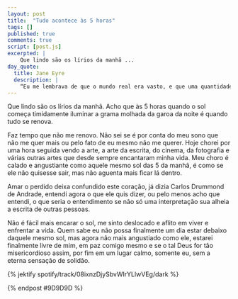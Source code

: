 ```yaml
---
layout: post
title:  "Tudo acontece às 5 horas"
tags: []
published: true
comments: true
script: [post.js]
excerpted: |
    Que lindo são os lírios da manhã ...
day_quote:
  title: Jane Eyre
  description: |
    “Eu me lembrava de que o mundo real era vasto, e que uma quantidade enorme de esperanças e medos, de sensações e emoções, estava à espera daqueles que ousassem sair por ele afora, buscando, em meio a seus perigos, o verdadeiro conhecimento do que é a vida.”
---
```


Que lindo são os lírios da manhã. Acho que às 5 horas quando o sol começa timidamente iluminar a grama molhada da garoa da noite é quando tudo se renova. 

Faz tempo que não me renovo. Não sei se é por conta do meu sono que não me quer mais ou pelo fato de eu mesmo não me querer. Hoje chorei por uma hora seguida vendo a arte, a arte da escrita, do cinema, da fotografia e várias outras artes que desde sempre encantaram minha vida. Meu choro é calado e angustiante como aquele mesmo sol das 5 da manhã, é como se ele não quisesse sair, mas não aguenta mais ficar lá dentro.

Amar o perdido deixa confundido este coração, já dizia Carlos Drummond de Andrade, entendi agora o que ele quis dizer, ou pelo menos acho que entendi, o que seria o entendimento se não só uma interpretação sua alheia a escrita de outras pessoas.

Não é fácil mais encarar o sol, me sinto deslocado e aflito em viver e enfrentar a vida. Quem sabe eu não possa finalmente um dia estar debaixo daquele mesmo sol, mas agora não mais angustiado como ele, estarei finalmente livre de mim, em paz comigo mesmo e se o tal Deus for tão misericordioso assim, por fim em um lugar calmo, somente eu, sem a eterna sensação de solidão.

{% jektify spotify/track/08ixnzDjySbvWIrYLlwVEg/dark %}

{% endpost #9D9D9D %}